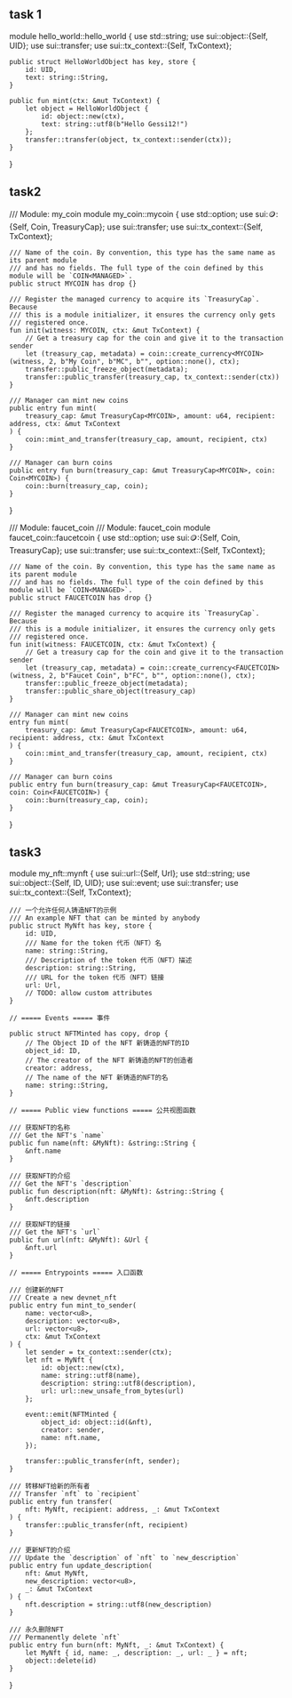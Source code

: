 ## task 1

module hello_world::hello_world {
    use std::string;
    use sui::object::{Self, UID};
    use sui::transfer;
    use sui::tx_context::{Self, TxContext};

    public struct HelloWorldObject has key, store {
        id: UID,
        text: string::String,
    }

    public fun mint(ctx: &mut TxContext) {
        let object = HelloWorldObject {
            id: object::new(ctx),
            text: string::utf8(b"Hello Gessi12!")
        };
        transfer::transfer(object, tx_context::sender(ctx));
    }
}

## task2 

/// Module: my_coin
module my_coin::mycoin {
    use std::option;
    use sui::coin::{Self, Coin, TreasuryCap};
    use sui::transfer;
    use sui::tx_context::{Self, TxContext};

    /// Name of the coin. By convention, this type has the same name as its parent module
    /// and has no fields. The full type of the coin defined by this module will be `COIN<MANAGED>`.
    public struct MYCOIN has drop {}

    /// Register the managed currency to acquire its `TreasuryCap`. Because
    /// this is a module initializer, it ensures the currency only gets
    /// registered once.
    fun init(witness: MYCOIN, ctx: &mut TxContext) {
        // Get a treasury cap for the coin and give it to the transaction sender
        let (treasury_cap, metadata) = coin::create_currency<MYCOIN>(witness, 2, b"My Coin", b"MC", b"", option::none(), ctx);
        transfer::public_freeze_object(metadata);
        transfer::public_transfer(treasury_cap, tx_context::sender(ctx))
    }

    /// Manager can mint new coins
    public entry fun mint(
        treasury_cap: &mut TreasuryCap<MYCOIN>, amount: u64, recipient: address, ctx: &mut TxContext
    ) {
        coin::mint_and_transfer(treasury_cap, amount, recipient, ctx)
    }

    /// Manager can burn coins
    public entry fun burn(treasury_cap: &mut TreasuryCap<MYCOIN>, coin: Coin<MYCOIN>) {
        coin::burn(treasury_cap, coin);
    }
}

/// Module: faucet_coin
/// Module: faucet_coin
module faucet_coin::faucetcoin {
    use std::option;
    use sui::coin::{Self, Coin, TreasuryCap};
    use sui::transfer;
    use sui::tx_context::{Self, TxContext};

    /// Name of the coin. By convention, this type has the same name as its parent module
    /// and has no fields. The full type of the coin defined by this module will be `COIN<MANAGED>`.
    public struct FAUCETCOIN has drop {}

    /// Register the managed currency to acquire its `TreasuryCap`. Because
    /// this is a module initializer, it ensures the currency only gets
    /// registered once.
    fun init(witness: FAUCETCOIN, ctx: &mut TxContext) {
        // Get a treasury cap for the coin and give it to the transaction sender
        let (treasury_cap, metadata) = coin::create_currency<FAUCETCOIN>(witness, 2, b"Faucet Coin", b"FC", b"", option::none(), ctx);
        transfer::public_freeze_object(metadata);
        transfer::public_share_object(treasury_cap)
    }

    /// Manager can mint new coins
    entry fun mint(
        treasury_cap: &mut TreasuryCap<FAUCETCOIN>, amount: u64, recipient: address, ctx: &mut TxContext
    ) {
        coin::mint_and_transfer(treasury_cap, amount, recipient, ctx)
    }

    /// Manager can burn coins
    public entry fun burn(treasury_cap: &mut TreasuryCap<FAUCETCOIN>, coin: Coin<FAUCETCOIN>) {
        coin::burn(treasury_cap, coin);
    }
}



## task3
module my_nft::mynft {
    use sui::url::{Self, Url};
    use std::string;
    use sui::object::{Self, ID, UID};
    use sui::event;
    use sui::transfer;
    use sui::tx_context::{Self, TxContext};

    /// 一个允许任何人铸造NFT的示例
    /// An example NFT that can be minted by anybody
    public struct MyNft has key, store {
        id: UID,
        /// Name for the token 代币（NFT）名
        name: string::String,
        /// Description of the token 代币（NFT）描述
        description: string::String,
        /// URL for the token 代币（NFT）链接
        url: Url,
        // TODO: allow custom attributes 
    }

    // ===== Events ===== 事件

    public struct NFTMinted has copy, drop {
        // The Object ID of the NFT 新铸造的NFT的ID
        object_id: ID,
        // The creator of the NFT 新铸造的NFT的创造者
        creator: address,
        // The name of the NFT 新铸造的NFT的名
        name: string::String,
    }

    // ===== Public view functions ===== 公共视图函数

    /// 获取NFT的名称
    /// Get the NFT's `name` 
    public fun name(nft: &MyNft): &string::String {
        &nft.name
    }

    /// 获取NFT的介绍
    /// Get the NFT's `description`
    public fun description(nft: &MyNft): &string::String {
        &nft.description
    }

    /// 获取NFT的链接
    /// Get the NFT's `url`
    public fun url(nft: &MyNft): &Url {
        &nft.url
    }

    // ===== Entrypoints ===== 入口函数

    /// 创建新的NFT
    /// Create a new devnet_nft
    public entry fun mint_to_sender(
        name: vector<u8>,
        description: vector<u8>,
        url: vector<u8>,
        ctx: &mut TxContext
    ) {
        let sender = tx_context::sender(ctx);
        let nft = MyNft {
            id: object::new(ctx),
            name: string::utf8(name),
            description: string::utf8(description),
            url: url::new_unsafe_from_bytes(url)
        };

        event::emit(NFTMinted {
            object_id: object::id(&nft),
            creator: sender,
            name: nft.name,
        });

        transfer::public_transfer(nft, sender);
    }

    /// 转移NFT给新的所有者
    /// Transfer `nft` to `recipient`
    public entry fun transfer(
        nft: MyNft, recipient: address, _: &mut TxContext
    ) {
        transfer::public_transfer(nft, recipient)
    }

    /// 更新NFT的介绍
    /// Update the `description` of `nft` to `new_description`
    public entry fun update_description(
        nft: &mut MyNft,
        new_description: vector<u8>,
        _: &mut TxContext
    ) {
        nft.description = string::utf8(new_description)
    }

    /// 永久删除NFT
    /// Permanently delete `nft`
    public entry fun burn(nft: MyNft, _: &mut TxContext) {
        let MyNft { id, name: _, description: _, url: _ } = nft;
        object::delete(id)
    }
}




